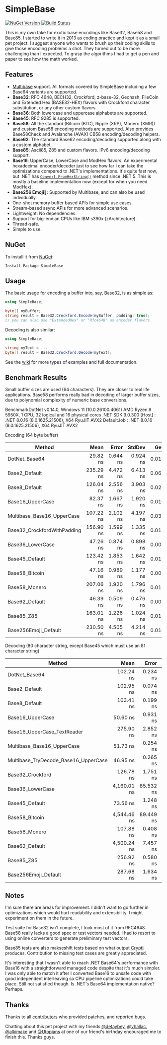 SimpleBase
==========
[![NuGet Version](https://img.shields.io/nuget/v/SimpleBase.svg)](https://www.nuget.org/packages/SimpleBase/)
[![Build Status](https://github.com/ssg/SimpleBase/actions/workflows/test.yml/badge.svg)](https://github.com/ssg/SimpleBase/actions?query=workflow%3Atest)

This is my own take for exotic base encodings like Base32, Base58 and Base85. 
I started to write it in 2013 as coding practice and kept it as a small pet 
project. I suggest anyone who wants to brush up their coding skills to give 
those encoding problems a shot. They turned out to be more challenging than I 
expected. To grasp the algorithms I had to get a pen and paper to see how the 
math worked.

Features
--------
 - [Multibase](https://github.com/multiformats/multibase) support. All formats
   covered by SimpleBase including a few Base64 variants are supported. 
 - **Base32**: RFC 4648, BECH32, Crockford, z-base-32, Geohash, FileCoin and Extended Hex 
   (BASE32-HEX) flavors with Crockford character substitution, or any other 
   custom flavors.
 - **Base36**: Both lowercase and uppercase alphabets are supported.
 - **Base45**: RFC 9285 is supported.
 - **Base58**: All the standard (Bitcoin (BTC), Ripple (XRP), Monero (XMR)) and custom Base58 encoding methods are supported. Also provides Base58Check and Avalanche (AVAX) CB58 encoding/decoding helpers.
 - **Base62**: The standard Base62 encoding/decoding supported along with a custom alphabet.
 - **Base85**: Ascii85, Z85 and custom flavors. IPv6 encoding/decoding support.
 - **Base16**: UpperCase, LowerCase and ModHex flavors. An experimental hexadecimal 
   encoder/decoder just to see how far I can take the optimizations compared to .NET's
   implementations. It's quite fast now, but .NET has [`Convert.FromHexString()`](https://learn.microsoft.com/en-us/dotnet/api/system.convert.fromhexstring) method since .NET 5.
   This is mostly a baseline implementation now (except for when you need ModHex).
 - **Base256 Emoji🚀**: Supported by Multibase, and can also be used individually. 
 - One-shot memory buffer based APIs for simple use cases.
 - Stream-based async APIs for more advanced scenarios.
 - Lightweight: No dependencies.
 - Support for big-endian CPUs like IBM s390x (zArchitecture).
 - Thread-safe.
 - Simple to use.

NuGet
------
To install it from [NuGet](https://www.nuget.org/packages/SimpleBase/):

  `Install-Package SimpleBase`

Usage
------
The basic usage for encoding a buffer into, say, Base32, is as simple as:

```csharp
using SimpleBase;

byte[] myBuffer;
string result = Base32.Crockford.Encode(myBuffer, padding: true);
// you can also use "ExtendedHex" or "Rfc4648" as encoder flavors
```

Decoding is also similar:

```csharp
using SimpleBase;

string myText = ...
byte[] result = Base32.Crockford.Decode(myText);
```

See the [wiki](wiki) for more types of examples and full documentation. 

Benchmark Results
-----------------
Small buffer sizes are used (64 characters). They are closer to real life 
applications. Base58 performs really bad in decoding of larger buffer sizes, 
due to polynomial complexity of numeric base conversions.

BenchmarkDotNet v0.14.0, Windows 11 (10.0.26100.4061)
AMD Ryzen 9 5950X, 1 CPU, 32 logical and 16 physical cores
.NET SDK 9.0.300
  [Host]     : .NET 8.0.16 (8.0.1625.21506), X64 RyuJIT AVX2
  DefaultJob : .NET 8.0.16 (8.0.1625.21506), X64 RyuJIT AVX2

Encoding (64 byte buffer)

| Method                      | Mean      | Error    | StdDev   | Gen0   | Allocated |
|---------------------------- |----------:|---------:|---------:|-------:|----------:|
| DotNet_Base64               |  29.82 ns | 0.644 ns | 0.924 ns | 0.0119 |     200 B |
| Base2_Default               | 235.29 ns | 4.472 ns | 6.413 ns | 0.0625 |    1048 B |
| Base8_Default               | 126.04 ns | 2.556 ns | 3.903 ns | 0.0224 |     376 B |
| Base16_UpperCase            |  82.37 ns | 1.667 ns | 1.920 ns | 0.0167 |     280 B |
| Multibase_Base16_UpperCase  | 107.22 ns | 2.102 ns | 4.197 ns | 0.0334 |     560 B |
| Base32_CrockfordWithPadding | 156.90 ns | 1.599 ns | 1.335 ns | 0.0138 |     232 B |
| Base36_LowerCase            |  47.26 ns | 0.874 ns | 0.898 ns | 0.0091 |     152 B |
| Base45_Default              | 123.42 ns | 1.853 ns | 1.642 ns | 0.0129 |     216 B |
| Base58_Bitcoin              |  47.16 ns | 0.989 ns | 1.177 ns | 0.0091 |     152 B |
| Base58_Monero               | 207.06 ns | 1.920 ns | 1.796 ns | 0.0119 |     200 B |
| Base62_Default              |  46.39 ns | 0.509 ns | 0.476 ns | 0.0091 |     152 B |
| Base85_Z85                  | 163.01 ns | 1.226 ns | 1.024 ns | 0.0110 |     184 B |
| Base256Emoji_Default        | 230.50 ns | 4.505 ns | 4.214 ns | 0.0167 |     280 B |

Decoding (80 character string, except Base45 which must use an 81 character string)

| Method                               | Mean        | Error     | StdDev     | Gen0   | Gen1   | Allocated |
|------------------------------------- |------------:|----------:|-----------:|-------:|-------:|----------:|
| DotNet_Base64                        |   102.24 ns |  0.234 ns |   0.219 ns | 0.0052 |      - |      88 B |
| Base2_Default                        |   102.95 ns |  0.074 ns |   0.070 ns | 0.0024 |      - |      40 B |
| Base8_Default                        |   103.41 ns |  0.199 ns |   0.176 ns | 0.0024 |      - |      40 B |
| Base16_UpperCase                     |    50.60 ns |  0.931 ns |   0.777 ns | 0.0038 |      - |      64 B |
| Base16_UpperCase_TextReader          |   275.90 ns |  2.852 ns |   2.381 ns | 0.5007 | 0.0153 |    8376 B |
| Multibase_Base16_UpperCase           |    51.73 ns |  0.254 ns |   0.238 ns | 0.0038 |      - |      64 B |
| Multibase_TryDecode_Base16_UpperCase |    46.95 ns |  0.265 ns |   0.235 ns |      - |      - |         - |
| Base32_Crockford                     |   126.78 ns |  1.751 ns |   1.552 ns | 0.0048 |      - |      80 B |
| Base36_LowerCase                     | 4,160.01 ns | 65.532 ns |  54.722 ns |      - |      - |      80 B |
| Base45_Default                       |    73.56 ns |  1.248 ns |   1.167 ns | 0.0048 |      - |      80 B |
| Base58_Bitcoin                       | 4,544.46 ns | 89.449 ns | 133.882 ns |      - |      - |      88 B |
| Base58_Monero                        |   107.88 ns |  0.408 ns |   0.341 ns | 0.0052 |      - |      88 B |
| Base62_Default                       | 4,500.24 ns |  7.457 ns |   6.610 ns |      - |      - |      88 B |
| Base85_Z85                           |   256.92 ns |  0.580 ns |   0.514 ns | 0.0052 |      - |      88 B |
| Base256Emoji_Default                 |   287.68 ns |  1.634 ns |   1.528 ns | 0.0062 |      - |     104 B |

Notes
-----
I'm sure there are areas for improvement. I didn't want to go further in 
optimizations which would hurt readability and extensibility. I might 
experiment on them in the future.

Test suite for Base32 isn't complete, I took most of it from RFC4648. Base58 
really lacks a good spec or test vectors needed. I had to resort to using 
online converters to generate preliminary test vectors.

Base85 tests are also makseshift tests based on what output 
[Cryptii](https://cryptii.com/) produces. Contribution to missing test cases 
are greatly appreciated.

It's interesting that I wasn't able to reach .NET Base64's performance with 
Base16 with a straightforward managed code despite that it's much simpler. I 
was only able to match it after I converted Base16 to unsafe code with good 
independent interleaving so CPU pipeline optimizations could take place. 
Still not satisfied though. Is .NET's Base64 implementation native? Perhaps.

Thanks
------
Thanks to all [contributors](https://github.com/ssg/SimpleBase/graphs/contributors) who
provided patches, and reported bugs.

Chatting about this pet project with my friends 
[@detaybey](https://github.com/detaybey), 
[@vhallac](https://github.com/vhallac), 
[@alkimake](https://github.com/alkimake) and 
[@Utopians](https://github.com/Utopians) at one of our friend's birthday 
encouraged me to finish this. Thanks guys.
